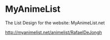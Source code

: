 # MyAnimeList
The List Design for the website: MyAnimeList.net

http://myanimelist.net/animelist/RafaelDeJongh
